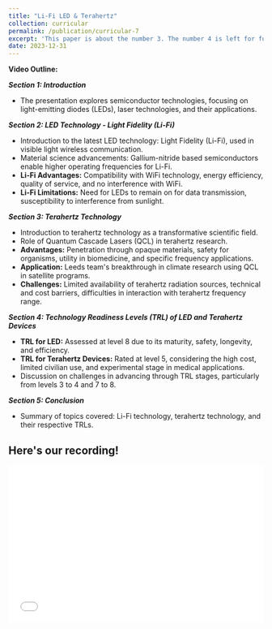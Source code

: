 ```yaml
---
title: "Li-Fi LED & Terahertz"
collection: curricular
permalink: /publication/curricular-7
excerpt: 'This paper is about the number 3. The number 4 is left for future work.'
date: 2023-12-31
---
```



**Video Outline:**  

***Section 1: Introduction***  
* The presentation explores semiconductor technologies, focusing on light-emitting diodes (LEDs), laser technologies, and their applications.

***Section 2: LED Technology - Light Fidelity (Li-Fi)***
* Introduction to the latest LED technology: Light Fidelity (Li-Fi), used in visible light wireless communication.  
* Material science advancements: Gallium-nitride based semiconductors enable higher operating frequencies for Li-Fi.  
* **Li-Fi Advantages:** Compatibility with WiFi technology, energy efficiency, quality of service, and no interference with WiFi.  
* **Li-Fi Limitations:** Need for LEDs to remain on for data transmission, susceptibility to interference from sunlight.  

***Section 3: Terahertz Technology***
* Introduction to terahertz technology as a transformative scientific field.  
* Role of Quantum Cascade Lasers (QCL) in terahertz research.  
* **Advantages:** Penetration through opaque materials, safety for organisms, utility in biomedicine, and specific frequency applications.  
* **Application:** Leeds team's breakthrough in climate research using QCL in satellite programs.  
* **Challenges:** Limited availability of terahertz radiation sources, technical and cost barriers, difficulties in interaction with terahertz frequency range. 

***Section 4: Technology Readiness Levels (TRL) of LED and Terahertz Devices***
* **TRL for LED:** Assessed at level 8 due to its maturity, safety, longevity, and efficiency.  
* **TRL for Terahertz Devices:** Rated at level 5, considering the high cost, limited civilian use, and experimental stage in medical applications.  
* Discussion on challenges in advancing through TRL stages, particularly from levels 3 to 4 and 7 to 8.  

***Section 5: Conclusion***
* Summary of topics covered: Li-Fi technology, terahertz technology, and their respective TRLs.  

Here's our recording!
---

<div style="position: relative; padding-bottom: 56.25%; padding-top: 25px; height: 0;">
  <iframe src="//player.bilibili.com/player.html?bvid=BV16e411U7q8&page=1" style="position: absolute; top: 0; left: 0; width: 100%; height: 100%;" frameborder="0" allowfullscreen></iframe>
</div>
